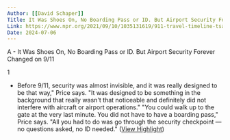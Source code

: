 ```yaml
---
Author: [[David Schaper]]
Title: It Was Shoes On, No Boarding Pass or ID. But Airport Security Forever Changed on 9/11
Link: https://www.npr.org/2021/09/10/1035131619/911-travel-timeline-tsa#
Date: 2024-07-06
---
```

A - It Was Shoes On, No Boarding Pass or ID. But Airport Security Forever Changed on 9/11

1
- Before 9/11, security was almost invisible, and it was really designed to be that way," Price says. "It was designed to be something in the background that really wasn't that noticeable and definitely did not interfere with aircraft or airport operations."
  "You could walk up to the gate at the very last minute. You did not have to have a boarding pass," Price says. "All you had to do was go through the security checkpoint — no questions asked, no ID needed." ([View Highlight](https://read.readwise.io/read/01hgv2y6hr66t1g4ryww0tz3b2))
